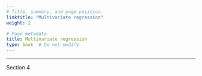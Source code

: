 ```yaml
---
# Title, summary, and page position.
linktitle: "Multivariate regression"
weight: 2

# Page metadata.
title: Multivariate regression
type: book  # Do not modify.
---
```


---
Section 4